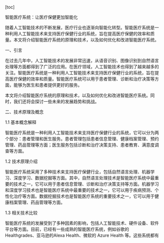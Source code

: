 
[toc]                    
                
                
智能医疗系统：让医疗保健更加智能化

随着人工智能技术的不断发展，医疗行业也逐渐向智能化转型。智能医疗系统是一种利用人工智能技术来支持医疗保健行业的系统，旨在提高医疗保健的效率和质量。本文将介绍智能医疗系统的原理和技术，以及如何优化和改进智能医疗系统。

一、引言

在过去几年中，人工智能技术的发展非常迅速，从语音识别、图像识别到自然语言处理等方面都得到了广泛的应用。在医疗领域，人工智能技术也得到了越来越多的关注。智能医疗系统是一种利用人工智能技术来支持医疗保健行业的系统，旨在提高医疗保健的效率和质量。智能医疗系统可以用于患者管理、诊断和治疗决策等方面，能够为医生和患者提供更好的服务。

本文将介绍智能医疗系统的原理和技术，以及如何优化和改进智能医疗系统。同时，我们还将会探讨一些未来的发展趋势和挑战。

二、技术原理及概念

1.1 基本概念解释

智能医疗系统是一种利用人工智能技术来支持医疗保健行业的系统，它可以分为两个部分：患者管理和医生服务。患者管理包括患者信息管理、健康档案管理、预约管理、药品管理等方面；医生服务包括诊断和治疗决策支持、患者教育、满意度调查等方面。

1.2 技术原理介绍

智能医疗系统采用了多种技术来支持医疗保健行业，包括自然语言处理、机器学习、深度学习、数据挖掘等方面。其中，自然语言处理技术是智能医疗系统中最重要的技术之一，它可以用于患者信息管理、诊断和治疗决策支持等方面。机器学习和深度学习技术也是智能医疗系统中最重要的技术之一，它可以用于疾病预测、个性化治疗等方面。数据挖掘技术也是智能医疗系统的重要技术之一，它可以用于健康档案管理、药品管理等方面。

1.3 相关技术比较

智能医疗系统的发展受到了多种因素的影响，包括人工智能技术、硬件设备、软件平台等方面。目前，已经有一些成熟的智能医疗系统，例如谷歌的 Healthgrades、亚马逊的Alexa Health、微软的 Azure Health 等。这些系统都有

